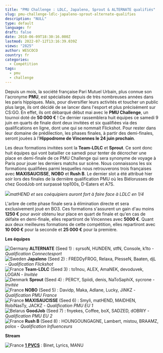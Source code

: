 ```yaml
---
title: "PMU Challenge : LDLC, Japaleno, Sprout & ALTERNATE qualifiés"
slug: pmu-challenge-ldlc-japaleno-sprout-alternate-qualifies
description: "NULL"
type: default
language: fr
draft: false
date: 2018-06-09T18:30:16.000Z
lastmod: 2022-07-12T13:16:39.039Z
views: "2825"
author: WESCOCO
country: fr
categories:
  - Compétition
tags:
  - pmu
  - challenge
---
```

Depuis un mois, la société française Pari Mutuel Urbain, plus connue son l'acronyme **PMU**, est spécialisée depuis de très nombreuses années dans les paris hippiques. Mais, pour diversifier leurs activités et toucher un public plus large, ils ont décidé de se lancer dans l'esport et plus précisément sur CS:GO. En effet, ils ont débarqué début mai avec le **PMU Challenge**, un tournoi doté de **50 000 €** ! Ce dernier rassemblera huit équipes ce samedi 9 juin en quarts de finale dont deux invitées et six qualifiées via des qualifications en ligne, dont une qui se nommait Flickshot. Pour rester dans leur domaine de prédilection, les phases finales, à partir des demi-finales, seront jouées à l'**Hippodrome de Vincennes le 24 juin prochain**. 

Les deux formations invitées sont la **Team-LDLC** et **Sprout**. Ce sont donc huit équipes qui vont batailler ce samedi pour tenter de décrocher une place en demi-finale de ce PMU Challenge qui sera synonyme de voyage à Paris pour jouer les derniers matchs sur scène. Nous connaissons les six formations qualifiées parmi lesquelles nous retrouverons trois françaises avec **MAXISAUCISSE**, **NOBO** et **Rush B**. Le dernier slot a été attribué hier soir lors des finales de la dernière qualification PMU où les Biélorusses de chez GoodJob ont surpassé top100s, D-Eaters et A7S.

![](/images/articles/5b1a97670640e/images/CLLTBPYIkMiNB9av8PHoXCSejuqVa31efbPDV7YS.jpeg)_matHEND et ses coéquipiers auront fort à faire face à LDLC en 1/4_

L'arbre de cette phase finale sera à élimination directe et sera exclusivement joué en BO3\. Ces formations s'assurent un gain d'au moins **1250 €** pour avoir obtenu leur place en quart de finale et qu'en cas de défaite en demi-finale, elles repartiront de Vincennes avec **5000 €**. Quant aux deux meilleures formations de cette compétition, elles repartiront avec **10 000 €** pour la seconde et **25 000 €** pour la première. 

**Les équipes** 

![Germany](/images/countries/de.svg)⁠ **ALTERNATE** (Seed 1) : syrsoN, HUNDEN, stfN, Console, k1to - _Qualification Connectesport_  
![Sweden](/images/countries/se.svg)⁠ **Japaleno** (Seed 2) : FREDDyFROG, Relaxa, PlesseN, Baaten, djL - _Qualification Flickshot_  
![France](/images/countries/fr.svg)⁠ **Team-LDLC** (Seed 3) : to1nou, ALEX, AmaNEK, devoduvek, LOGAN - _Invitée_  
![Denmark](/images/countries/dk.svg)⁠ **Sprout** (Seed 4) : PERCY, Spiidi, denis, NaToSaphiX, sycrone - _Invitée_  
![France](/images/countries/fr.svg)⁠ **NOBO** (Seed 5) : Davidp, Maka, Adlane, Lucky, JiNKZ - _Qualification PMU France_  
![France](/images/countries/fr.svg)⁠ **MAXISAUCISSE** (Seed 6) : Smyli, matHEND, MAIDHEN, RobiNasTy, JACKZ - _Qualification PMU EU 1_  
![Belarus](/images/countries/by.svg)⁠ ⁠**GoodJob** (Seed 7) : fnyekes, Coffee, boX, SADZED, dOBRIY - _Qualification PMU EU 2_  
![France](/images/countries/fr.svg)⁠ **Rush B** (Seed 8) : HOUNGOUNGAGNE, Lambert, mistou, BRAAMZ, polox - _Qualification Influenceurs_

**Stream**

![France](/images/countries/fr.svg)⁠ [**1** **PVCS**](https://www.twitch.tv/1pvcs) : Binet, Lyrics, MANU
